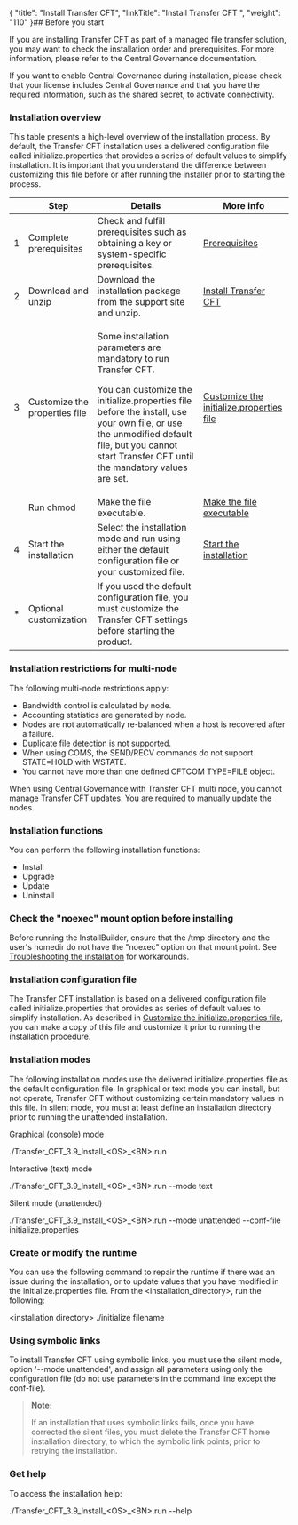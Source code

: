 {
    "title": "Install Transfer CFT",
    "linkTitle": "Install Transfer CFT ",
    "weight": "110"
}## Before you start

If you are installing <span class="mc-variable axway_variables.Component_Long_Name variable">Transfer CFT</span> as part of a managed file transfer solution, you may want to check the installation order and prerequisites. For more information, please refer to the <span class="mc-variable suite_variables.Central_GovernanceName variable">Central Governance</span> documentation.

If you want to enable <span class="mc-variable suite_variables.Central_GovernanceName variable">Central Governance</span> during installation, please check that your license includes <span class="mc-variable suite_variables.Central_GovernanceName variable">Central Governance</span> and that you have the required information, such as the shared secret, to activate connectivity.

### Installation overview

This table presents a high-level overview of the installation process. By default, the <span class="mc-variable axway_variables.Component_Long_Name variable">Transfer CFT</span> installation uses a delivered configuration file called <span class="code">initialize.properties</span> that provides a series of default values to simplify installation. It is important that you understand the difference between customizing this file before or after running the installer prior to starting the process.

<table>
   <thead>
      <tr>
<th class="TableStyle-SynchTaskMap-HeadE-Column1-Header1">          </th>
<th class="TableStyle-SynchTaskMap-HeadE-Column1-Header1">Step         </th>
<th class="TableStyle-SynchTaskMap-HeadE-Column1-Header1">Details         </th>
<th class="TableStyle-SynchTaskMap-HeadD-Column1-Header1">More info         </th>
      </tr>
   </thead>
   <tbody>
      <tr>
         <td>1         </td>
         <td>Complete prerequisites         </td>
         <td>Check and fulfill prerequisites such as obtaining a key or system-specific prerequisites.         </td>
         <td><a href="prereqs_overview" class="MCXref xref">Prerequisites</a>         </td>
      </tr>
      <tr>
         <td>2         </td>
         <td>Download and unzip         </td>
         <td>Download the installation package from the support site and unzip.         </td>
         <td><a href="#Download" class="MCXref xref">Install Transfer CFT</a>         </td>
      </tr>
      <tr>
         <td>3         </td>
         <td>Customize the properties file         </td>
         <td><p>Some installation parameters are mandatory to run Transfer CFT.</p>
<p>You can customize the <span class="code">initialize.properties</span> file before the install, use your own file, or use the unmodified default file, but you cannot start Transfer CFT until the mandatory values are set.</p>         </td>
         <td><a href="new_install_ux" class="MCXref xref">Customize the initialize.properties file</a> <a href="../../windows_install_start_here/before_you_start_win/properties_file_win"></a>         </td>
      </tr>
      <tr>
         <td>          </td>
         <td>Run chmod         </td>
         <td>Make the file executable.         </td>
         <td><a href="install_transfer_cft_1#Make" class="MCXref xref">Make the file executable</a>         </td>
      </tr>
      <tr>
         <td>4         </td>
         <td>Start the installation         </td>
         <td>Select the installation mode and run using either the default configuration file or your customized file.         </td>
         <td><a href="install_transfer_cft_1" class="MCXref xref">Start the installation</a>         </td>
      </tr>
      <tr>
         <td>*         </td>
         <td>Optional customization         </td>
         <td>If you used the default configuration file, you must customize the Transfer CFT settings before starting the product.         </td>
         <td>          </td>
      </tr>
   </tbody>
</table>

### Installation restrictions for multi-node

The following multi-node restrictions apply:

-   Bandwidth control is calculated by node.
-   Accounting statistics are generated by node.
-   Nodes are not automatically re-balanced when a host is recovered after a failure.
-   Duplicate file detection is not supported.
-   When using COMS, the SEND/RECV commands do not support STATE=HOLD with WSTATE.
-   You cannot have more than one defined CFTCOM TYPE=FILE object.

When using <span class="mc-variable Primary.CG or_UM variable">Central Governance</span> with <span class="mc-variable axway_variables.Component_Short_Name variable">Transfer CFT</span> multi node, you cannot manage <span class="mc-variable axway_variables.Component_Short_Name variable">Transfer CFT</span> updates. You are required to manually update the nodes.

### Installation functions

You can perform the following installation functions:

-   Install
-   Upgrade
-   Update
-   Uninstall

### Check the "noexec" mount option before installing

Before running the InstallBuilder, ensure that the<span class="code"> /tmp </span>directory and the user's <span class="code">homedir</span> do not have the "noexec" option on that mount point. See [Troubleshooting the installation](../troubleshoot_registration) for workarounds.

### Installation configuration file

The <span class="mc-variable axway_variables.Component_Long_Name variable">Transfer CFT</span> installation is based on a delivered configuration file called <span class="code">initialize.properties</span> that provides as series of default values to simplify installation. As described in <a href="new_install_ux" class="MCXref xref">Customize the initialize.properties file</a>, you can make a copy of this file and customize it prior to running the installation procedure.

### Installation modes

The following installation modes use the delivered initialize.properties file as the default configuration file. In graphical or text mode you can install, but not operate, <span class="mc-variable axway_variables.Component_Long_Name variable">Transfer CFT</span> without customizing certain mandatory values in this file. In silent mode, you must at least define an installation directory prior to running the unattended installation.

Graphical (console) mode

./Transfer\_CFT\_<span class="mc-variable axway_variables.Release_Number variable">3.9</span>\_Install\_&lt;OS>\_&lt;BN>.run

Interactive (text) mode

./Transfer\_CFT\_<span class="mc-variable axway_variables.Release_Number variable">3.9</span>\_Install\_&lt;OS>\_&lt;BN>.run --mode text

Silent mode (unattended)

./Transfer\_CFT\_<span class="mc-variable axway_variables.Release_Number variable">3.9</span>\_Install\_&lt;OS>\_&lt;BN>.run --mode unattended --conf-file initialize.properties

### Create or modify the runtime

You can use the following command to repair the runtime if there was an issue during the installation, or to update values that you have modified in the <span class="code">initialize.properties</span> file. From the &lt;installation\_directory>, run the following:

&lt;installation directory> ./initialize filename

### Using symbolic links

To install Transfer CFT using symbolic links, you must use the silent mode, <span class="code">option '--mode unattended'</span>, and assign all parameters using only the configuration file (do not use parameters in the command line except the conf-file).

> **Note:**
>
> If an installation that uses symbolic links fails, once you have corrected the silent files, you must delete the Transfer CFT home installation directory, to which the symbolic link points, prior to retrying the installation.

### Get help

To access the installation help:

./Transfer\_CFT\_<span class="mc-variable axway_variables.Release_Number variable">3.9</span>\_Install\_&lt;OS>\_&lt;BN>.run --help
